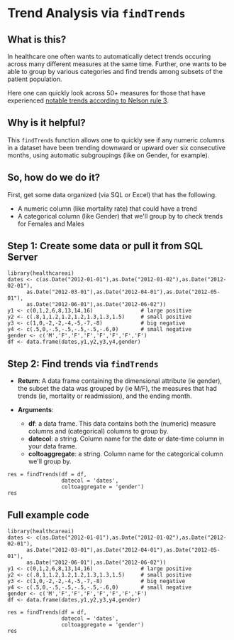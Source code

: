 # Trend Analysis via ``findTrends``

## What is this?

In healthcare one often wants to automatically detect trends occuring across many different measures at the same time. Further, one wants to be able to group by various categories and find trends among subsets of the patient population. 

Here one can quickly look across 50+ measures for those that have experienced [notable trends according to Nelson rule 3](https://en.wikipedia.org/wiki/Nelson_rules).

## Why is it helpful?

This ``findTrends`` function allows one to quickly see if any numeric columns in a dataset have been trending downward or upward over six consecutive months, using automatic subgroupings (like on Gender, for example).

## So, how do we do it?

First, get some data organized (via SQL or Excel) that has the following.
- A numeric column (like mortality rate) that could have a trend
- A categorical column (like Gender) that we'll group by to check trends for Females and Males

## Step 1: Create some data or pull it from SQL Server

```{r}
library(healthcareai)
dates <- c(as.Date("2012-01-01"),as.Date("2012-01-02"),as.Date("2012-02-01"),
      as.Date("2012-03-01"),as.Date("2012-04-01"),as.Date("2012-05-01"),
      as.Date("2012-06-01"),as.Date("2012-06-02"))
y1 <- c(0,1,2,6,8,13,14,16)               # large positive
y2 <- c(.8,1,1.2,1.2,1.2,1.3,1.3,1.5)     # small positive
y3 <- c(1,0,-2,-2,-4,-5,-7,-8)            # big negative
y4 <- c(.5,0,-.5,-.5,-.5,-.5,-.6,0)       # small negative
gender <- c('M','F','F','F','F','F','F','F')
df <- data.frame(dates,y1,y2,y3,y4,gender)
```

## Step 2: Find trends via ``findTrends``

- __Return__: A data frame containing the dimensional attribute (ie gender), the subset the data was grouped by (ie M/F), the measures that had trends (ie, mortality or readmission), and the ending month.

- __Arguments__:
    - __df__: a data frame. This data contains both the (numeric) measure columns and (categorical) columns to group by.
    - __datecol__: a string. Column name for the date or date-time column in your data frame.
    - __coltoaggregate__: a string. Column name for the categorical column we'll group by.

```{r}
res = findTrends(df = df,
                 datecol = 'dates',
                 coltoaggregate = 'gender')
res
```

## Full example code

```{r}
library(healthcareai)
dates <- c(as.Date("2012-01-01"),as.Date("2012-01-02"),as.Date("2012-02-01"),
      as.Date("2012-03-01"),as.Date("2012-04-01"),as.Date("2012-05-01"),
      as.Date("2012-06-01"),as.Date("2012-06-02"))
y1 <- c(0,1,2,6,8,13,14,16)               # large positive
y2 <- c(.8,1,1.2,1.2,1.2,1.3,1.3,1.5)     # small positive
y3 <- c(1,0,-2,-2,-4,-5,-7,-8)            # big negative
y4 <- c(.5,0,-.5,-.5,-.5,-.5,-.6,0)       # small negative
gender <- c('M','F','F','F','F','F','F','F')
df <- data.frame(dates,y1,y2,y3,y4,gender)

res = findTrends(df = df,
                 datecol = 'dates',
                 coltoaggregate = 'gender')
res
```